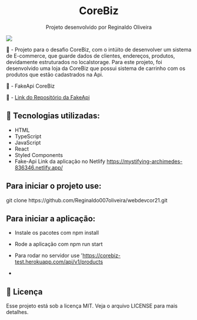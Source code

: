 <h1 align="center">CoreBiz</h1>
<p align="center">Projeto desenvolvido por Reginaldo Oliveira</p>

<img src="./tela1.png">


📖 - Projeto para o desafio CoreBiz, com o intúito de desenvolver um sistema de E-commerce, que guarde dados de clientes, endereços, produtos, devidamente
estruturados no localstorage. 
Para este projeto, foi desenvolvido uma loja da CoreBiz que possui sistema de carrinho com os produtos que estão cadastrados na Api.

📖 - FakeApi CoreBiz


📖 - <a href="https://corebiz-test.herokuapp.com/api/v1/products">Link do Repositório da FakeApi</a>

<h2>🚀 Tecnologias utilizadas: </h2>

- HTML
- TypeScript
- JavaScript
- React
- Styled Components
- Fake-Api
Link da aplicação no Netlify  https://mystifying-archimedes-836346.netlify.app/
<h2>Para iniciar o projeto use: </h2>
git clone https://github.com/Reginaldo007oliveira/webdevcor21.git
<h2>Para iniciar a aplicação:</h2>

- Instale os pacotes com npm install
- Rode a aplicação com npm run start

- Para rodar no servidor use 'https://corebiz-test.herokuapp.com/api/v1/products
- 

<h2>📝 Licença</h2>
Esse projeto está sob a licença MIT. Veja o arquivo LICENSE para mais detalhes.

